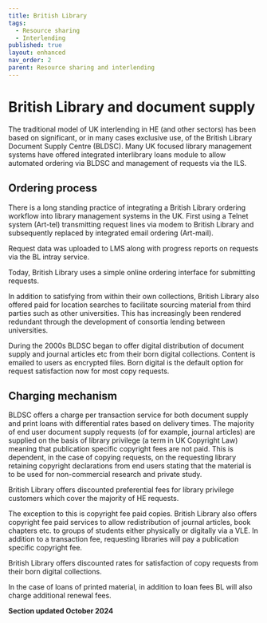 ```yaml
---
title: British Library
tags:
  - Resource sharing
  - Interlending
published: true
layout: enhanced
nav_order: 2
parent: Resource sharing and interlending
---
```

# British Library and document supply

The traditional model of UK interlending in HE (and other sectors) has been based on significant, or in many cases exclusive use, of the British Library Document Supply Centre (BLDSC). Many UK focused library management systems have offered integrated interlibrary loans module to allow automated ordering via BLDSC and management of requests via the ILS.

## Ordering process

There is a long standing practice of integrating a British Library ordering workflow into library management systems in the UK. First using a Telnet system (Art-tel) transmitting request lines via modem to British Library and subsequently replaced by integrated email ordering (Art-mail).

Request data was uploaded to LMS along with progress reports on requests via the BL intray service.

Today, British Library uses a simple online ordering interface for submitting requests.

In addition to satisfying from within their own collections, British Library also offered paid for location searches to facilitate sourcing material from third parties such as other universities. This has increasingly been rendered redundant through the development of consortia lending between universities.

During the 2000s BLDSC began to offer digital distribution of document supply and journal articles etc from their born digital collections. Content is emailed to users as encrypted files. Born digital is the default option for request satisfaction now for most copy requests.

## Charging mechanism

BLDSC offers a charge per transaction service for both document supply and print loans with differential rates based on delivery times. The majority of end user document supply requests (of for example, journal articles) are supplied on the basis of library privilege (a term in UK Copyright Law) meaning that publication specific copyright fees are not paid. This is dependent, in the case of copying requests, on the requesting library retaining copyright declarations from end users stating that the material is to be used for non-commercial research and private study.

British Library offers discounted preferential fees for library privilege customers which cover the majority of HE requests.

The exception to this is copyright fee paid copies. British Library also offers copyright fee paid services to allow redistribution of journal articles, book chapters etc. to groups of students either physically or digitally via a VLE. In addition to a transaction fee, requesting libraries will pay a publication specific copyright fee.

British Library offers discounted rates for satisfaction of copy requests from their born digital collections.

In the case of loans of printed material, in addition to loan fees BL will also charge additional renewal fees.


**Section updated October 2024**
